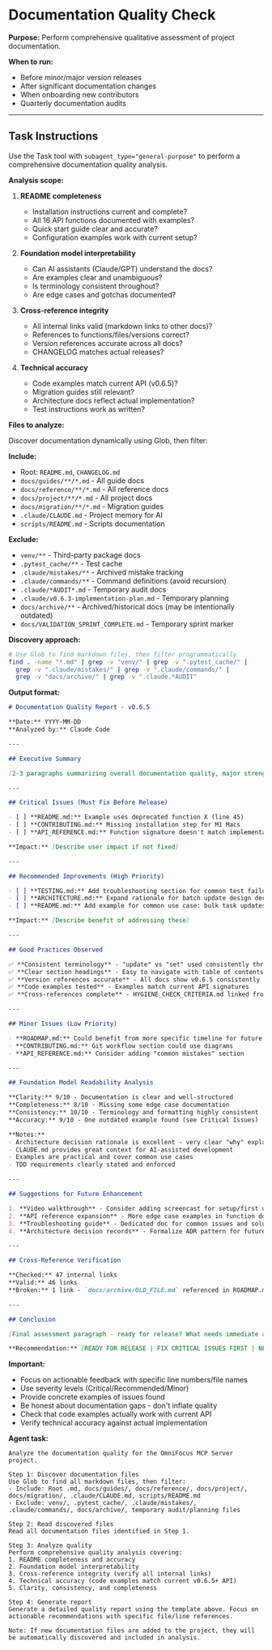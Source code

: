 # Documentation Quality Check

**Purpose:** Perform comprehensive qualitative assessment of project documentation.

**When to run:**
- Before minor/major version releases
- After significant documentation changes
- When onboarding new contributors
- Quarterly documentation audits

---

## Task Instructions

Use the Task tool with `subagent_type="general-purpose"` to perform a comprehensive documentation quality analysis.

**Analysis scope:**
1. **README completeness**
   - Installation instructions current and complete?
   - All 16 API functions documented with examples?
   - Quick start guide clear and accurate?
   - Configuration examples work with current setup?

2. **Foundation model interpretability**
   - Can AI assistants (Claude/GPT) understand the docs?
   - Are examples clear and unambiguous?
   - Is terminology consistent throughout?
   - Are edge cases and gotchas documented?

3. **Cross-reference integrity**
   - All internal links valid (markdown links to other docs)?
   - References to functions/files/versions correct?
   - Version references accurate across all docs?
   - CHANGELOG matches actual releases?

4. **Technical accuracy**
   - Code examples match current API (v0.6.5)?
   - Migration guides still relevant?
   - Architecture docs reflect actual implementation?
   - Test instructions work as written?

**Files to analyze:**

Discover documentation dynamically using Glob, then filter:

**Include:**
- Root: `README.md`, `CHANGELOG.md`
- `docs/guides/**/*.md` - All guide docs
- `docs/reference/**/*.md` - All reference docs
- `docs/project/**/*.md` - All project docs
- `docs/migration/**/*.md` - Migration guides
- `.claude/CLAUDE.md` - Project memory for AI
- `scripts/README.md` - Scripts documentation

**Exclude:**
- `venv/**` - Third-party package docs
- `.pytest_cache/**` - Test cache
- `.claude/mistakes/**` - Archived mistake tracking
- `.claude/commands/**` - Command definitions (avoid recursion)
- `.claude/*AUDIT*.md` - Temporary audit docs
- `.claude/v0.6.3-implementation-plan.md` - Temporary planning
- `docs/archive/**` - Archived/historical docs (may be intentionally outdated)
- `docs/VALIDATION_SPRINT_COMPLETE.md` - Temporary sprint marker

**Discovery approach:**
```bash
# Use Glob to find markdown files, then filter programmatically
find . -name "*.md" | grep -v "venv/" | grep -v ".pytest_cache/" |
  grep -v ".claude/mistakes/" | grep -v ".claude/commands/" |
  grep -v "docs/archive/" | grep -v ".claude.*AUDIT"
```

**Output format:**

```markdown
# Documentation Quality Report - v0.6.5

**Date:** YYYY-MM-DD
**Analyzed by:** Claude Code

---

## Executive Summary

[2-3 paragraphs summarizing overall documentation quality, major strengths, critical gaps]

---

## Critical Issues (Must Fix Before Release)

- [ ] **README.md:** Example uses deprecated function X (line 45)
- [ ] **CONTRIBUTING.md:** Missing installation step for M1 Macs
- [ ] **API_REFERENCE.md:** Function signature doesn't match implementation

**Impact:** [Describe user impact if not fixed]

---

## Recommended Improvements (High Priority)

- [ ] **TESTING.md:** Add troubleshooting section for common test failures
- [ ] **ARCHITECTURE.md:** Expand rationale for batch update design decision
- [ ] **README.md:** Add example for common use case: bulk task updates

**Impact:** [Describe benefit of addressing these]

---

## Good Practices Observed

✅ **Consistent terminology** - "update" vs "set" used consistently throughout
✅ **Clear section headings** - Easy to navigate with table of contents
✅ **Version references accurate** - All docs show v0.6.5 consistently
✅ **Code examples tested** - Examples match current API signatures
✅ **Cross-references complete** - HYGIENE_CHECK_CRITERIA.md linked from key docs

---

## Minor Issues (Low Priority)

- **ROADMAP.md:** Could benefit from more specific timeline for future work
- **CONTRIBUTING.md:** Git workflow section could use diagrams
- **API_REFERENCE.md:** Consider adding "common mistakes" section

---

## Foundation Model Readability Analysis

**Clarity:** 9/10 - Documentation is clear and well-structured
**Completeness:** 8/10 - Missing some edge case documentation
**Consistency:** 10/10 - Terminology and formatting highly consistent
**Accuracy:** 9/10 - One outdated example found (see Critical Issues)

**Notes:**
- Architecture decision rationale is excellent - very clear "why" explanations
- CLAUDE.md provides great context for AI-assisted development
- Examples are practical and cover common use cases
- TDD requirements clearly stated and enforced

---

## Suggestions for Future Enhancement

1. **Video walkthrough** - Consider adding screencast for setup/first use
2. **API reference expansion** - More edge case examples in function docs
3. **Troubleshooting guide** - Dedicated doc for common issues and solutions
4. **Architecture decision records** - Formalize ADR pattern for future decisions

---

## Cross-Reference Verification

**Checked:** 47 internal links
**Valid:** 46 links
**Broken:** 1 link - `docs/archive/OLD_FILE.md` referenced in ROADMAP.md

---

## Conclusion

[Final assessment paragraph - ready for release? What needs immediate attention?]

**Recommendation:** [READY FOR RELEASE | FIX CRITICAL ISSUES FIRST | NEEDS SIGNIFICANT WORK]
```

**Important:**
- Focus on actionable feedback with specific line numbers/file names
- Use severity levels (Critical/Recommended/Minor)
- Provide concrete examples of issues found
- Be honest about documentation gaps - don't inflate quality
- Check that code examples actually work with current API
- Verify technical accuracy against actual implementation

**Agent task:**

```
Analyze the documentation quality for the OmniFocus MCP Server project.

Step 1: Discover documentation files
Use Glob to find all markdown files, then filter:
- Include: Root .md, docs/guides/, docs/reference/, docs/project/, docs/migration/, .claude/CLAUDE.md, scripts/README.md
- Exclude: venv/, .pytest_cache/, .claude/mistakes/, .claude/commands/, docs/archive/, temporary audit/planning files

Step 2: Read discovered files
Read all documentation files identified in Step 1.

Step 3: Analyze quality
Perform comprehensive quality analysis covering:
1. README completeness and accuracy
2. Foundation model interpretability
3. Cross-reference integrity (verify all internal links)
4. Technical accuracy (code examples match current v0.6.5+ API)
5. Clarity, consistency, and completeness

Step 4: Generate report
Generate a detailed quality report using the template above. Focus on actionable recommendations with specific file/line references.

Note: If new documentation files are added to the project, they will be automatically discovered and included in analysis.
```
